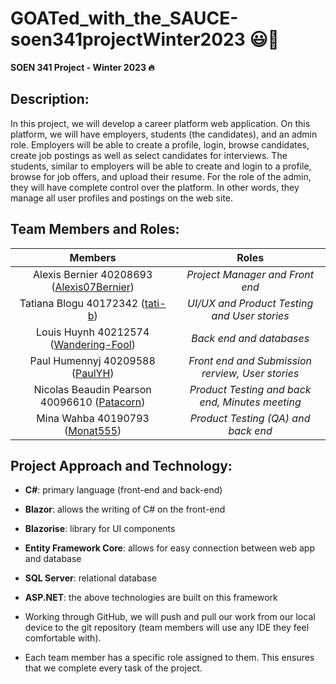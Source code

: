 # GOATed_with_the_SAUCE-soen341projectWinter2023 😃💯

**SOEN 341 Project - Winter 2023 🔥**


## Description:

In this project, we will develop a career platform web application. On this platform, we will have employers, students (the candidates), and an admin role. Employers will be able to create a profile, login, browse candidates, create job postings as well as select candidates for interviews. The students, similar to employers will be able to create and login to a profile, browse for job offers, and upload their resume. For the role of the admin, they will have complete control over the platform. In other words, they manage all user profiles and postings on the web site.



## Team Members and Roles:

| Members | Roles |
| :----: | :----: |
| Alexis Bernier 40208693 ([Alexis07Bernier](https://github.com/Alexis07Bernier)) | _Project Manager and Front end_ |
| Tatiana Blogu 40172342 ([tati-b](https://github.com/tati-b)) | _UI/UX and Product Testing and User stories_ |
| Louis Huynh 40212574 ([Wandering-Fool](https://github.com/Wandering-Fool)) | _Back end and databases_ |
| Paul Humennyj 40209588 ([PaulYH](https://github.com/PaulYH)) | _Front end and Submission rerview, User stories_ |
| Nicolas Beaudin Pearson 40096610 ([Patacorn](https://github.com/Patacorn)) | _Product Testing and back end, Minutes meeting_ |
| Mina Wahba 40190793 ([Monat555](https://github.com/Monat555)) | _Product Testing (QA) and back end_ |


## Project Approach and Technology:

- **C#**: primary language (front-end and back-end)
- **Blazor**: allows the writing of C# on the front-end
- **Blazorise**: library for UI components
- **Entity Framework Core**: allows for easy connection between web app and database
- **SQL Server**: relational database
- **ASP.NET**: the above technologies are built on this framework

- Working through GitHub, we will push and pull our work from our local device to the git repository (team members will use any IDE they feel comfortable with).
- Each team member has a specific role assigned to them. This ensures that we complete every task of the project.

